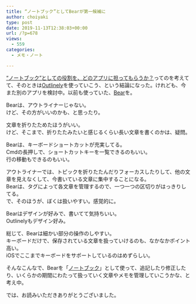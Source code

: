 ```yaml
---
title: “ノートブック”としてBearが第一候補に
author: choiyaki
type: post
date: 2019-11-13T12:38:03+00:00
url: /?p=678
views:
  - 559
categories:
  - メモ・ノート

---
```

[“ノートブック”としての役割を、どのアプリに担ってもらうか？][1]ってのを考えてて、そのときは[Outlinely][2]を使っていこう、という結論になった。けれども、今また別のアプリを検討中。以前も使っていた、[Bear][3]を。

Bearは、アウトライナーじゃない。  
けど、その方がいいのかも、と思ったり。

文章を折りたためたほうがいい。  
けど、そこまで、折りたたみたいと感じるくらい長い文章を書くのかは、疑問。

Bearは、キーボードショートカットが充実してる。  
Cmdの長押しで、ショートカットキーを一覧できるのもいい。  
行の移動もできるのもいい。

アウトライナーでは、トピックを折りたたんだりフォーカスしたりして、他の文章を見えなくして、今書いている文章に集中することになる。  
Bearは、タグによって各文章を管理するので、一つ一つの区切りがはっきりしてる。  
で、そのほうが、ぼくは扱いやすい。感覚的に。

Bearはデザインが好みで、書いてて気持ちいい。  
Outlinelyもデザイン好み。

総じて、Bearは細かい部分の操作のしやすい。  
キーボードだけで、保存されている文章を扱っていけるのも、なかなかポイント高い。  
iOSでここまでキーボードをサポートしているのはめずらしい。

そんなこんなで、Bearを「[ノートブック][4]」として使って、追記したり修正したり、いくらかの期間にわたって扱っていく文章やメモを管理していこうかな、と考え中。

では、お読みいただきありがとうございました。

 [1]: https://choiyaki.com/?p=673
 [2]: https://scrapbox.io/choiyaki-hondana/Outlinely
 [3]: https://scrapbox.io/choiyaki-hondana/Bear
 [4]: https://scrapbox.io/choiyaki-hondana/%E3%83%8E%E3%83%BC%E3%83%88%E3%83%96%E3%83%83%E3%82%AF